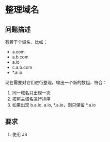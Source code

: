 整理域名
========

## 问题描述

有若干个域名，比如：

* a.com
* a.b.com
* a.io
* c.a.b.com
* *.a.io

现在需要对它们进行整理，输出一个新的数组，符合：

1. 同一域名只出现一次
2. 按照主域名进行排序
3. 如果出现 b.a.io, a.io, *.a.io，则只保留 *.a.io

## 要求

1. 使用 JS